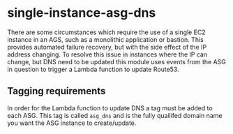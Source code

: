 # single-instance-asg-dns

There are some circumstances which require the use of a single EC2 instance in an AGS, such as a monolithic application or bastion. This provides
automated failure recovery, but with the side effect of the IP address changing. To resolve this issue in instances where the IP can change, but DNS need to be updated this module uses events from the ASG in question to trigger a Lambda function to update Route53.

## Tagging requirements

In order for the Lambda function to update DNS a tag must be added to each ASG. This tag is called `asg_dns` and is the fully quailifed domain name you want the ASG instance to create/update.

<!-- BEGINNING OF PRE-COMMIT-TERRAFORM DOCS HOOK -->

<!-- END OF PRE-COMMIT-TERRAFORM DOCS HOOK -->
